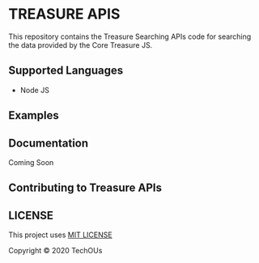 # TREASURE APIS

This repository contains the Treasure Searching APIs code for searching the data provided by the Core Treasure JS.

## Supported Languages

* Node JS

## Examples

## Documentation

Coming Soon

## Contributing to Treasure APIs

## LICENSE

This project uses [MIT LICENSE](.github/LICENSE)

Copyright :copyright: 2020 TechOUs

